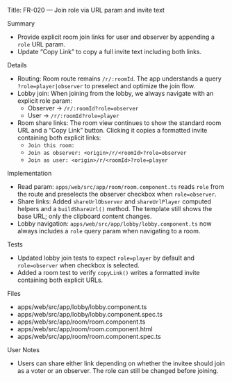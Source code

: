 Title: FR-020 — Join role via URL param and invite text

Summary
- Provide explicit room join links for user and observer by appending a `role` URL param.
- Update “Copy Link” to copy a full invite text including both links.

Details
- Routing: Room route remains `/r/:roomId`. The app understands a query `?role=player|observer` to preselect and optimize the join flow.
- Lobby join: When joining from the lobby, we always navigate with an explicit role param:
  - Observer → `/r/:roomId?role=observer`
  - User → `/r/:roomId?role=player`
- Room share links: The room view continues to show the standard room URL and a “Copy Link” button. Clicking it copies a formatted invite containing both explicit links:
  - `Join this room:`
  - `Join as observer: <origin>/r/<roomId>?role=observer`
  - `Join as user: <origin>/r/<roomId>?role=player`

Implementation
- Read param: `apps/web/src/app/room/room.component.ts` reads `role` from the route and preselects the observer checkbox when `role=observer`.
- Share links: Added `shareUrlObserver` and `shareUrlPlayer` computed helpers and a `buildShareUrl()` method. The template still shows the base URL; only the clipboard content changes.
- Lobby navigation: `apps/web/src/app/lobby/lobby.component.ts` now always includes a `role` query param when navigating to a room.

Tests
- Updated lobby join tests to expect `role=player` by default and `role=observer` when checkbox is selected.
- Added a room test to verify `copyLink()` writes a formatted invite containing both explicit URLs.

Files
- apps/web/src/app/lobby/lobby.component.ts
- apps/web/src/app/lobby/lobby.component.spec.ts
- apps/web/src/app/room/room.component.ts
- apps/web/src/app/room/room.component.html
- apps/web/src/app/room/room.component.spec.ts

User Notes
- Users can share either link depending on whether the invitee should join as a voter or an observer. The role can still be changed before joining.
